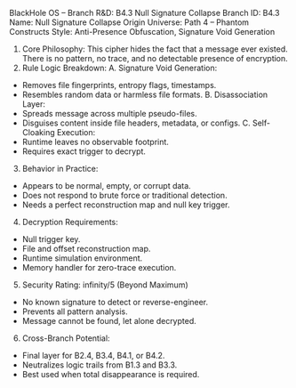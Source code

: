 BlackHole OS – Branch R&D: B4.3 Null Signature Collapse
Branch ID: B4.3
Name: Null Signature Collapse
Origin Universe: Path 4 – Phantom Constructs
Style: Anti-Presence Obfuscation, Signature Void Generation
1. Core Philosophy:
This cipher hides the fact that a message ever existed.
There is no pattern, no trace, and no detectable presence of encryption.
2. Rule Logic Breakdown:
A. Signature Void Generation:
 - Removes file fingerprints, entropy flags, timestamps.
 - Resembles random data or harmless file formats.
B. Disassociation Layer:
 - Spreads message across multiple pseudo-files.
 - Disguises content inside file headers, metadata, or configs.
C. Self-Cloaking Execution:
 - Runtime leaves no observable footprint.
 - Requires exact trigger to decrypt.
3. Behavior in Practice:
- Appears to be normal, empty, or corrupt data.
- Does not respond to brute force or traditional detection.
- Needs a perfect reconstruction map and null key trigger.
4. Decryption Requirements:
- Null trigger key.
- File and offset reconstruction map.
- Runtime simulation environment.
- Memory handler for zero-trace execution.
5. Security Rating: infinity/5 (Beyond Maximum)
- No known signature to detect or reverse-engineer.
- Prevents all pattern analysis.
- Message cannot be found, let alone decrypted.
6. Cross-Branch Potential:
- Final layer for B2.4, B3.4, B4.1, or B4.2.
- Neutralizes logic trails from B1.3 and B3.3.
- Best used when total disappearance is required.